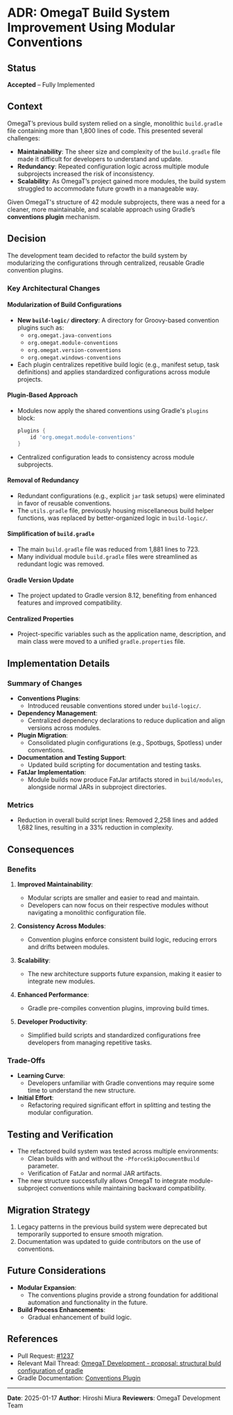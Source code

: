 # ADR: OmegaT Build System Improvement Using Modular Conventions

## Status
**Accepted** – Fully Implemented

## Context

OmegaT’s previous build system relied on a single, monolithic `build.gradle` file containing more than 1,800 lines of code. This presented several challenges:
- **Maintainability**: The sheer size and complexity of the `build.gradle` file made it difficult for developers to understand and update.
- **Redundancy**: Repeated configuration logic across multiple module subprojects increased the risk of inconsistency.
- **Scalability**: As OmegaT’s project gained more modules, the build system struggled to accommodate future growth in a manageable way.

Given OmegaT's structure of 42 module subprojects, there was a need for a cleaner, more maintainable, and scalable approach using Gradle’s **conventions plugin** mechanism.

## Decision

The development team decided to refactor the build system by modularizing the configurations through centralized, reusable Gradle convention plugins.

### Key Architectural Changes

#### Modularization of Build Configurations
- **New `build-logic/` directory**: A directory for Groovy-based convention plugins such as:
    - `org.omegat.java-conventions`
    - `org.omegat.module-conventions`
    - `org.omegat.version-conventions`
    - `org.omegat.windows-conventions`
- Each plugin centralizes repetitive build logic (e.g., manifest setup, task definitions) and applies standardized configurations across module projects.

#### Plugin-Based Approach
- Modules now apply the shared conventions using Gradle's `plugins` block:
  ```groovy
  plugins {
      id 'org.omegat.module-conventions'
  }
  ```
- Centralized configuration leads to consistency across module subprojects.

#### Removal of Redundancy
- Redundant configurations (e.g., explicit `jar` task setups) were eliminated in favor of reusable conventions.
- The `utils.gradle` file, previously housing miscellaneous build helper functions, was replaced by better-organized logic in `build-logic/`.

#### Simplification of `build.gradle`
- The main `build.gradle` file was reduced from 1,881 lines to 723.
- Many individual module `build.gradle` files were streamlined as redundant logic was removed.

#### Gradle Version Update
- The project updated to Gradle version 8.12, benefiting from enhanced features and improved compatibility.

#### Centralized Properties
- Project-specific variables such as the application name, description, and main class were moved to a unified `gradle.properties` file.

## Implementation Details

### Summary of Changes
- **Conventions Plugins**:
    - Introduced reusable conventions stored under `build-logic/`.
- **Dependency Management**:
    - Centralized dependency declarations to reduce duplication and align versions across modules.
- **Plugin Migration**:
    - Consolidated plugin configurations (e.g., Spotbugs, Spotless) under conventions.
- **Documentation and Testing Support**:
    - Updated build scripting for documentation and testing tasks.
- **FatJar Implementation**:
    - Module builds now produce FatJar artifacts stored in `build/modules`, alongside normal JARs in subproject directories.

### Metrics
- Reduction in overall build script lines: Removed 2,258 lines and added 1,682 lines, resulting in a 33% reduction in complexity.

## Consequences

### Benefits
1. **Improved Maintainability**:
    - Modular scripts are smaller and easier to read and maintain.
    - Developers can now focus on their respective modules without navigating a monolithic configuration file.

2. **Consistency Across Modules**:
    - Convention plugins enforce consistent build logic, reducing errors and drifts between modules.

3. **Scalability**:
    - The new architecture supports future expansion, making it easier to integrate new modules.

4. **Enhanced Performance**:
    - Gradle pre-compiles convention plugins, improving build times.

5. **Developer Productivity**:
    - Simplified build scripts and standardized configurations free developers from managing repetitive tasks.

### Trade-Offs
- **Learning Curve**:
    - Developers unfamiliar with Gradle conventions may require some time to understand the new structure.
- **Initial Effort**:
    - Refactoring required significant effort in splitting and testing the modular configuration.

## Testing and Verification

- The refactored build system was tested across multiple environments:
    - Clean builds with and without the `-PforceSkipDocumentBuild` parameter.
    - Verification of FatJar and normal JAR artifacts.
- The new structure successfully allows OmegaT to integrate module-subproject conventions while maintaining backward compatibility.

## Migration Strategy
1. Legacy patterns in the previous build system were deprecated but temporarily supported to ensure smooth migration.
2. Documentation was updated to guide contributors on the use of conventions.

## Future Considerations
- **Modular Expansion**:
    - The conventions plugins provide a strong foundation for additional automation and functionality in the future.
- **Build Process Enhancements**:
    - Gradual enhancement of build logic.

## References
- Pull Request: [#1237](https://github.com/omegat-org/omegat/pull/1237)
- Relevant Mail Thread: [OmegaT Development - proposal: structural buld configuration of gradle](https://sourceforge.net/p/omegat/mailman/omegat-development/thread/b5eeb88d-70dc-4965-8569-3c9838b86aa4%40northside.tokyo/#msg59112760)
- Gradle Documentation: [Conventions Plugin](https://docs.gradle.org/current/userguide/organizing_gradle_projects.html#sec:convention_plugins)

---

**Date**: 2025-01-17
**Author**: Hiroshi Miura
**Reviewers**: OmegaT Development Team
